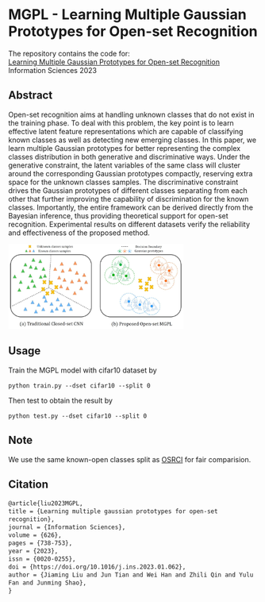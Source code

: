 # MGPL - Learning Multiple Gaussian Prototypes for Open-set Recognition

The repository contains the code for:
<br/>
[Learning Multiple Gaussian Prototypes for Open-set Recognition](https://doi.org/10.1016/j.ins.2023.01.062)
<br/>
Information Sciences 2023

## Abstract

Open-set recognition aims at handling unknown classes that do not exist in the training phase. To deal with this problem, the key point is to learn effective latent feature representations which are capable of classifying known classes as well as detecting new emerging classes. In this paper, we learn multiple Gaussian prototypes for better representing the complex classes distribution in both generative and discriminative ways. Under the generative constraint, the latent variables of the same class will cluster around the corresponding Gaussian prototypes compactly, reserving extra space for the unknown classes samples. The discriminative constraint drives the Gaussian prototypes of different classes separating from each other that further improving the capability of discrimination for the known classes. Importantly, the entire framework can be derived directly from the Bayesian inference, thus providing theoretical support for open-set recognition. Experimental results on different datasets verify the reliability and effectiveness of the proposed method.

<img src='figure/MGPL.jpg' width=70%>



## Usage

Train the MGPL model with cifar10 dataset by

  ```
  python train.py --dset cifar10 --split 0
  ```

Then test to obtain the result by

  ```
  python test.py --dset cifar10 --split 0
  ```


## Note

We use the same known-open classes split as [OSRCI](https://github.com/lwneal/counterfactual-open-set) for fair comparision.




## Citation

```
@article{liu2023MGPL,
title = {Learning multiple gaussian prototypes for open-set recognition},
journal = {Information Sciences},
volume = {626},
pages = {738-753},
year = {2023},
issn = {0020-0255},
doi = {https://doi.org/10.1016/j.ins.2023.01.062},
author = {Jiaming Liu and Jun Tian and Wei Han and Zhili Qin and Yulu Fan and Junming Shao},
}
```      
